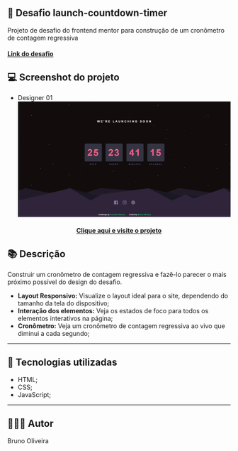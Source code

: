 ## 📝 Desafio launch-countdown-timer
Projeto de desafio do frontend mentor para construção de um cronômetro de contagem regressiva

<h4><a href="https://www.frontendmentor.io/challenges/launch-countdown-timer-N0XkGfyz-">Link do desafio</a></h4>

## 💻 Screenshot do projeto

- Designer 01
![Screenshot](./assets/images/designer-01.jpg)

<h4 align="center"><a href="https://brunooliveira16.github.io/launch-countdown-timer/">Clique aqui e visite o projeto</a></h4>

## 📚 Descrição

Construir um cronômetro de contagem regressiva e fazê-lo parecer o mais próximo possível do design do desafio.
- **Layout Responsivo:** Visualize o layout ideal para o site, dependendo do tamanho da tela do dispositivo;
- **Interação dos elementos:** Veja os estados de foco para todos os elementos interativos na página;
- **Cronômetro:** Veja um cronômetro de contagem regressiva ao vivo que diminui a cada segundo;
---

## 💼 Tecnologias utilizadas

- HTML;
- CSS;
- JavaScript;

---
## 🙋🏻‍♂️ Autor

Bruno Oliveira
